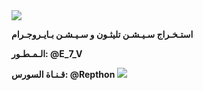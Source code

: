 <img src="https://user-images.githubusercontent.com/73097560/115834477-dbab4500-a447-11eb-908a-139a6edaec5c.gif">

**استـخـراج سـيـشـن تليثـون و سـيـشـن بـايـروجـرام**

**الـمـطـور: @E_7_V**

**قـنـاة السورس: @Repthon**
<img src="https://user-images.githubusercontent.com/73097560/115834477-dbab4500-a447-11eb-908a-139a6edaec5c.gif">
